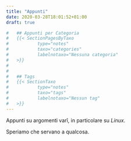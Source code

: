 ```yaml
---
title: "Appunti"
date: 2020-03-28T18:01:52+01:00
draft: true

#   ## Appunti per Categoria
#   {{< SectionPagesByTaxo
#   		type="notes"
#   		taxo="categories"
#   		labelnotaxo="Nessuna categoria"
#   >}}
#   
#   
#   ## Tags
#   {{< SectionTaxo
#   		type="notes"
#   		taxo="tags"
#   		labelnotaxo="Nessun tag"
#   >}}
---
```

Appunti su argomenti varî, in particolare su *Linux*.

Speriamo che servano a qualcosa.


